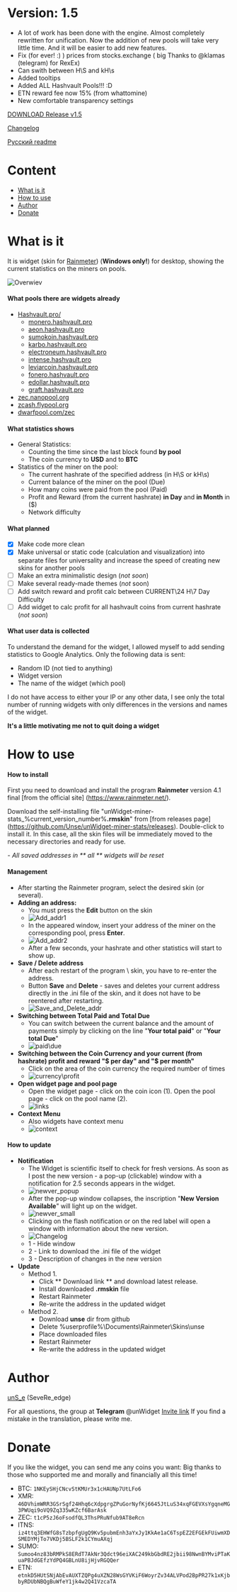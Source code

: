 # Version: 1.5
- A lot of work has been done with the engine. Almost completely rewritten for unification. Now the addition of new pools will take very little time. And it will be easier to add new features.
- Fix (for ever! :) ) prices from stocks.exchange ( big Thanks to @klamas (telegram) for RexEx)
- Can swith between H\S and kH\s
- Added tooltips
- Added ALL Hashvault Pools!!! :D
- ETN reward fee now 15% (from whattomine)
- New comfortable transparency settings

[DOWNLOAD Release v1.5](https://github.com/Unse/unWidget-miner-stats/releases/tag/1.5)

[Changelog](https://github.com/Unse/unWidget-miner-stats/blob/master/Changelog.md)

[Русский readme](https://github.com/Unse/unWidget-miner-stats/blob/master/README_RUS.md)
# Content
- [What is it](#what-is-it)
- [How to use](#how-to-use)
- [Author](#author)
- [Donate](#donate)
# What is it
It is widget (skin for [Rainmeter](https://www.rainmeter.net/)) (**Windows only!**) for desktop, showing the current statistics on the miners on pools.

![Overwiev](https://raw.githubusercontent.com/Unse/unWidget-miner-stats/master/ScreenShots/Overwiev.png)

#### What pools there are widgets already

* [Hashvault.pro/](https://www.hashvault.pro/)
  - [monero.hashvault.pro](https://monero.hashvault.pro)
  - [aeon.hashvault.pro](https://aeon.hashvault.pro)
  - [sumokoin.hashvault.pro](https://sumokoin.hashvault.pro)
  - [karbo.hashvault.pro](https://karbo.hashvault.pro)
  - [electroneum.hashvault.pro](https://electroneum.hashvault.pro)
  - [intense.hashvault.pro](https://intense.hashvault.pro)
  - [leviarcoin.hashvault.pro](https://leviarcoin.hashvault.pro)
  - [fonero.hashvault.pro](https://fonero.hashvault.pro)
  - [edollar.hashvault.pro](https://edollar.hashvault.pro)
  - [graft.hashvault.pro](https://graft.hashvault.pro)
* [zec.nanopool.org](https://zec.nanopool.org/)
* [zcash.flypool.org](https://zcash.flypool.org/)
* [dwarfpool.com/zec](http://dwarfpool.com/zec/)

#### What statistics shows

- General Statistics:
   - Counting the time since the last block found **by pool**
   - The coin currency to **USD** and to **BTC**
- Statistics of the miner on the pool:
   - The current hashrate of the specified address (in H\S or kH\s)
   - Current balance of the miner on the pool (Due)
   - How many coins were paid from the pool (Paid)
   - Profit and Reward (from the current hashrate) **in Day** and **in Month** in ($)
   - Network difficulty

#### What planned

- [x] Make code more clean
- [x] Make universal or static code (calculation and visualization) into separate files for universality and increase the speed of creating new skins for another pools
- [ ] Make an extra minimalistic design (_not soon_)
- [ ] Make several ready-made themes (_not_ soon)
- [ ] Add switch reward and profit calc between CURRENT\24 H\7 Day   Difficulty
- [ ] Add widget to calc profit for all hashvault coins from current hashrate (_not soon_)
 
#### What user data is collected

To understand the demand for the widget, I allowed myself to add sending statistics to Google Analytics.
Only the following data is sent:
- Random ID (not tied to anything)
- Widget version
- The name of the widget (which pool)

I do not have access to either your IP or any other data, I see only the total number of running widgets with only differences in the versions and names of the widget.

**It's a little motivating me not to quit doing a widget**

# How to use

#### How to install
First you need to download and install the program **Rainmeter** version 4.1 final [from the official site] (https://www.rainmeter.net/).

Download the self-installing file "unWidget-miner-stats_%current_version_number%**.rmskin**" from [from releases page] (https://github.com/Unse/unWidget-miner-stats/releases). Double-click to install it. In this case, all the skin files will be immediately moved to the necessary directories and ready for use.

_\- All saved addresses in ** all ** widgets will be reset_

#### Management
- After starting the Rainmeter program, select the desired skin (or several).
- **Adding an address:**
  - You must press the **Edit** button on the skin
  - ![Add_addr1](https://raw.githubusercontent.com/Unse/unWidget-miner-stats/master/ScreenShots/add_addr1.png)
  - In the appeared window, insert your address of the miner on the corresponding pool, press **Enter**.
  - ![Add_addr2](https://raw.githubusercontent.com/Unse/unWidget-miner-stats/master/ScreenShots/add_addr2.png)
  - After a few seconds, your hashrate and other statistics will start to show up.
- **Save / Delete address**
  - After each restart of the program \ skin, you have to re-enter the address.
  - Button **Save** and **Delete** - saves and deletes your current address directly in the .ini file of the skin, and it does not have to be reentered after restarting.
  - ![Save_and_Delete_addr](https://raw.githubusercontent.com/Unse/unWidget-miner-stats/master/ScreenShots/save_del_addr.png)
- **Switching between Total Paid and Total Due**
  - You can switch between the current balance and the amount of payments simply by clicking on the line "**Your total paid**" or "**Your total Due**"
  - ![paid\due](https://raw.githubusercontent.com/Unse/unWidget-miner-stats/master/ScreenShots/paid_due.png)
- **Switching between the Coin Currency and your current (from hashrate) profit and reward "$ per day" and "$ per month"**
  - Click on the area of the coin currency the required number of times
  - ![currency\profit](https://raw.githubusercontent.com/Unse/unWidget-miner-stats/master/ScreenShots/currency_profit.png)
- **Open widget page and pool page**
  - Open the widget page - click on the coin icon (1). Open the pool page - click on the pool name (2).
  - ![links](https://raw.githubusercontent.com/Unse/unWidget-miner-stats/master/ScreenShots/links.png)
- **Context Menu**
  - Also widgets have context menu
  - ![context](https://raw.githubusercontent.com/Unse/unWidget-miner-stats/master/ScreenShots/context_menu.png)

#### How to update
- **Notification**
  - The Widget is scientific itself to check for fresh versions. As soon as I post the new version - a pop-up (clickable) window with a notification for 2.5 seconds appears in the widget.
  - ![newver_popup](https://raw.githubusercontent.com/Unse/unWidget-miner-stats/master/ScreenShots/newver_popup.png)
  - After the pop-up window collapses, the inscription "**New Version Available**" will light up on the widget.
  - ![newver_small](https://raw.githubusercontent.com/Unse/unWidget-miner-stats/master/ScreenShots/newver_small.png)
  - Clicking on the flash notification or on the red label will open a window with information about the new version.
  - ![Changelog](https://raw.githubusercontent.com/Unse/unWidget-miner-stats/master/ScreenShots/changelog.png)
  - 1 - Hide window
  - 2 - Link to download the .ini file of the widget
  - 3 - Description of changes in the new version
- **Update**
  - Method 1.
    - Click ** Download link ** and download latest release.
    - Install downloaded **.rmskin** file
    - Restart Rainmeter
    - Re-write the address in the updated widget
  - Method 2.
    - Download **unse** dir from github
    - Delete %userprofile%\Documents\Rainmeter\Skins\unse
    - Place downloaded files
    - Restart Rainmeter
    - Re-write the address in the updated widget

# Author
[unS_e](https://t.me/SeveRe_edGe) (SeveRe_edge)

For all questions, the group at **Telegram** @unWidget [Invite link](https://t.me/unWidget)
If you find a mistake in the translation, please write me.

# Donate
If you like the widget, you can send me any coins you want:
Big thanks to those who supported me and morally and financially all this time!

- BTC: `1NKEySHjCNcvStKMUr3x1cHAUNp7UtLFo6`
- XMR: `46DVhimWRR3GSrSgf24Hhq6cXdpgrgZPuGorNyfKj6645JtLuS34xqFGEVXsYgqneMG3PWUqi9oVQ9Zq335wKZcf6BarAsk`
- ZEC: `t1cP5zJ6oFsodfQL3ThsPRuNfub9AT8eRcn`
- ITNS: `iz4ttq3EHWfG8sTzbpfgUgQ9Kv5pubmEnh3aYxJy1KkAe1aC6TspEZ2EFGEkFUiwmXDSMEDYMjTo7VKDj5BSLF2k1CYmuAXqj`
- SUMO: `Sumoo4nz83bRMPkS8ERdT7AkNr3Qdct96eiXAC249kbGbdRE2jbii98NwnBYMviPTaKuaPBJdGEfzYdPQ4GBLnU8ijHjvRGQQer`
- ETN: `etnkD5HUtSNjAbEvAUXTZQPg4uXZN28WsGYVKiF6WoyrZv34ALVPod2BpPR27k1xKjbbyRDUbNBQgBuWfeY1jk4w2Q41VzcaTA`

